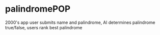 # palindromePOP
2000's app user submits name and palindrome, AI determines palindrome true/false, users rank best palindrome
